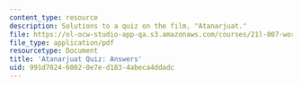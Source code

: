 ```yaml
---
content_type: resource
description: Solutions to a quiz on the film, "Atanarjuat."
file: https://ol-ocw-studio-app-qa.s3.amazonaws.com/courses/21l-007-world-literatures-travel-writing-fall-2008/991d702460020e7ed1834abeca4ddadc_quiz_answers.pdf
file_type: application/pdf
resourcetype: Document
title: 'Atanarjuat Quiz: Answers'
uid: 991d7024-6002-0e7e-d183-4abeca4ddadc
---
```

